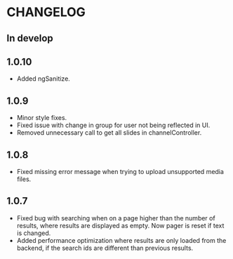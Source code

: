 # CHANGELOG

## In develop

## 1.0.10

* Added ngSanitize.

## 1.0.9

* Minor style fixes.
* Fixed issue with change in group for user not being reflected in UI.
* Removed unnecessary call to get all slides in channelController.

## 1.0.8

* Fixed missing error message when trying to upload unsupported media files.

## 1.0.7

* Fixed bug with searching when on a page higher than the number of results,
where results are displayed as empty. Now pager is reset if text is changed.
* Added performance optimization where results are only loaded from the backend,
if the search ids are different than previous results.
